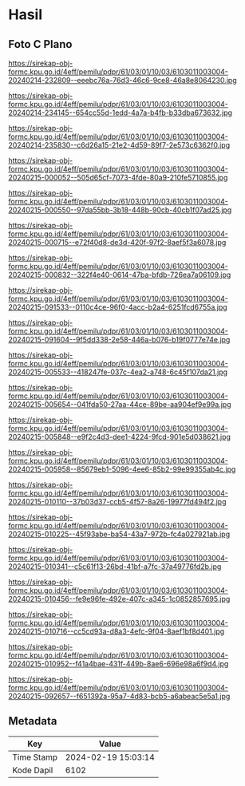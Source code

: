 # Hasil

## Foto C Plano

https://sirekap-obj-formc.kpu.go.id/4eff/pemilu/pdpr/61/03/01/10/03/6103011003004-20240214-232809--eeebc76a-76d3-46c6-9ce8-46a8e8064230.jpg

https://sirekap-obj-formc.kpu.go.id/4eff/pemilu/pdpr/61/03/01/10/03/6103011003004-20240214-234145--654cc55d-1edd-4a7a-b4fb-b33dba673632.jpg

https://sirekap-obj-formc.kpu.go.id/4eff/pemilu/pdpr/61/03/01/10/03/6103011003004-20240214-235830--c6d26a15-21e2-4d59-89f7-2e573c6362f0.jpg

https://sirekap-obj-formc.kpu.go.id/4eff/pemilu/pdpr/61/03/01/10/03/6103011003004-20240215-000052--505d65cf-7073-4fde-80a9-210fe5710855.jpg

https://sirekap-obj-formc.kpu.go.id/4eff/pemilu/pdpr/61/03/01/10/03/6103011003004-20240215-000550--97da55bb-3b18-448b-90cb-40cb1f07ad25.jpg

https://sirekap-obj-formc.kpu.go.id/4eff/pemilu/pdpr/61/03/01/10/03/6103011003004-20240215-000715--e72f40d8-de3d-420f-97f2-8aef5f3a6078.jpg

https://sirekap-obj-formc.kpu.go.id/4eff/pemilu/pdpr/61/03/01/10/03/6103011003004-20240215-000832--322f4e40-0614-47ba-bfdb-726ea7a06109.jpg

https://sirekap-obj-formc.kpu.go.id/4eff/pemilu/pdpr/61/03/01/10/03/6103011003004-20240215-091533--0110c4ce-96f0-4acc-b2a4-6251fcd6755a.jpg

https://sirekap-obj-formc.kpu.go.id/4eff/pemilu/pdpr/61/03/01/10/03/6103011003004-20240215-091604--9f5dd338-2e58-446a-b076-b19f0777e74e.jpg

https://sirekap-obj-formc.kpu.go.id/4eff/pemilu/pdpr/61/03/01/10/03/6103011003004-20240215-005533--418247fe-037c-4ea2-a748-6c45f107da21.jpg

https://sirekap-obj-formc.kpu.go.id/4eff/pemilu/pdpr/61/03/01/10/03/6103011003004-20240215-005654--041fda50-27aa-44ce-89be-aa904ef9e99a.jpg

https://sirekap-obj-formc.kpu.go.id/4eff/pemilu/pdpr/61/03/01/10/03/6103011003004-20240215-005848--e9f2c4d3-dee1-4224-9fcd-901e5d038621.jpg

https://sirekap-obj-formc.kpu.go.id/4eff/pemilu/pdpr/61/03/01/10/03/6103011003004-20240215-005958--85679eb1-5096-4ee6-85b2-99e99355ab4c.jpg

https://sirekap-obj-formc.kpu.go.id/4eff/pemilu/pdpr/61/03/01/10/03/6103011003004-20240215-010110--37b03d37-ccb5-4f57-8a26-19977fd494f2.jpg

https://sirekap-obj-formc.kpu.go.id/4eff/pemilu/pdpr/61/03/01/10/03/6103011003004-20240215-010225--45f93abe-ba54-43a7-972b-fc4a027921ab.jpg

https://sirekap-obj-formc.kpu.go.id/4eff/pemilu/pdpr/61/03/01/10/03/6103011003004-20240215-010341--c5c61f13-26bd-41bf-a7fc-37a49776fd2b.jpg

https://sirekap-obj-formc.kpu.go.id/4eff/pemilu/pdpr/61/03/01/10/03/6103011003004-20240215-010456--fe9e96fe-492e-407c-a345-1c0852857695.jpg

https://sirekap-obj-formc.kpu.go.id/4eff/pemilu/pdpr/61/03/01/10/03/6103011003004-20240215-010716--cc5cd93a-d8a3-4efc-9f04-8aef1bf8d401.jpg

https://sirekap-obj-formc.kpu.go.id/4eff/pemilu/pdpr/61/03/01/10/03/6103011003004-20240215-010952--f41a4bae-431f-449b-8ae6-696e98a6f9d4.jpg

https://sirekap-obj-formc.kpu.go.id/4eff/pemilu/pdpr/61/03/01/10/03/6103011003004-20240215-092657--f651392a-95a7-4d83-bcb5-a6abeac5e5a1.jpg


## Metadata

| Key        | Value               |
| ---------- | ------------------- |
| Time Stamp | 2024-02-19 15:03:14 |
| Kode Dapil | 6102                |



